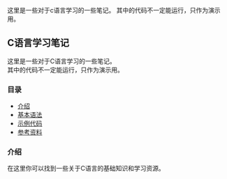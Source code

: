 这里是一些对于c语言学习的一些笔记。
其中的代码不一定能运行，只作为演示用。
## C语言学习笔记

这里是一些对于C语言学习的一些笔记。  
其中的代码不一定能运行，只作为演示用。

### 目录

- [介绍](README.md)
- [基本语法](kislate_work)
- [示例代码](#示例代码)
- [参考资料](#参考资料)

### 介绍

在这里你可以找到一些关于C语言的基础知识和学习资源。
